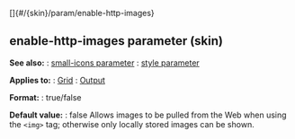 []{#/{skin}/param/enable-http-images}
  ## enable-http-images parameter (skin)
  **See also:**
  :   [small-icons parameter](ref/%7Bskin%7D/param/small-icons)
  :   [style parameter](ref/%7Bskin%7D/param/style)
  <!-- -->
  **Applies to:**
  :   [Grid](ref/%7Bskin%7D/control/grid)
  :   [Output](ref/%7Bskin%7D/control/output)
  <!-- -->
  **Format:**
  :   true/false
  <!-- -->
  **Default value:**
  :   false
  Allows images to be pulled from the Web when using the `<img>` tag;
  otherwise only locally stored images can be shown.